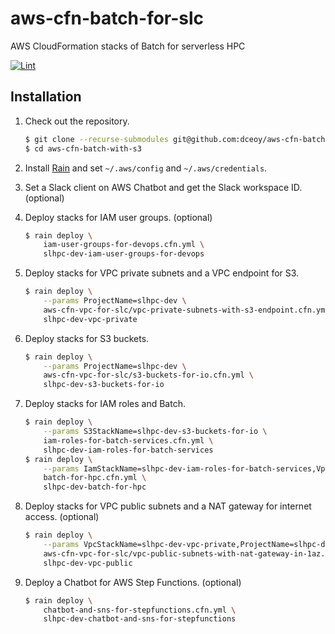 aws-cfn-batch-for-slc
=====================

AWS CloudFormation stacks of Batch for serverless HPC

[![Lint](https://github.com/dceoy/aws-cfn-batch-with-s3/actions/workflows/lint.yml/badge.svg)](https://github.com/dceoy/aws-cfn-batch-with-s3/actions/workflows/lint.yml)

Installation
------------

1.  Check out the repository.

    ```sh
    $ git clone --recurse-submodules git@github.com:dceoy/aws-cfn-batch-with-s3.git
    $ cd aws-cfn-batch-with-s3
    ```

2.  Install [Rain](https://github.com/aws-cloudformation/rain) and set `~/.aws/config` and `~/.aws/credentials`.

3.  Set a Slack client on AWS Chatbot and get the Slack workspace ID. (optional)

4.  Deploy stacks for IAM user groups. (optional)

    ```sh
    $ rain deploy \
        iam-user-groups-for-devops.cfn.yml \
        slhpc-dev-iam-user-groups-for-devops
    ```

5.  Deploy stacks for VPC private subnets and a VPC endpoint for S3.

    ```sh
    $ rain deploy \
        --params ProjectName=slhpc-dev \
        aws-cfn-vpc-for-slc/vpc-private-subnets-with-s3-endpoint.cfn.yml \
        slhpc-dev-vpc-private
    ```

6.  Deploy stacks for S3 buckets.

    ```sh
    $ rain deploy \
        --params ProjectName=slhpc-dev \
        aws-cfn-vpc-for-slc/s3-buckets-for-io.cfn.yml \
        slhpc-dev-s3-buckets-for-io
    ```

7.  Deploy stacks for IAM roles and Batch.

    ```sh
    $ rain deploy \
        --params S3StackName=slhpc-dev-s3-buckets-for-io \
        iam-roles-for-batch-services.cfn.yml \
        slhpc-dev-iam-roles-for-batch-services
    $ rain deploy \
        --params IamStackName=slhpc-dev-iam-roles-for-batch-services,VpcStackName=slhpc-dev-vpc-private \
        batch-for-hpc.cfn.yml \
        slhpc-dev-batch-for-hpc
    ```

8.  Deploy stacks for VPC public subnets and a NAT gateway for internet access. (optional)

    ```sh
    $ rain deploy \
        --params VpcStackName=slhpc-dev-vpc-private,ProjectName=slhpc-dev \
        aws-cfn-vpc-for-slc/vpc-public-subnets-with-nat-gateway-in-1az.cfn.yml \
        slhpc-dev-vpc-public
    ```

9.  Deploy a Chatbot for AWS Step Functions. (optional)

    ```sh
    $ rain deploy \
        chatbot-and-sns-for-stepfunctions.cfn.yml \
        slhpc-dev-chatbot-and-sns-for-stepfunctions
    ```
